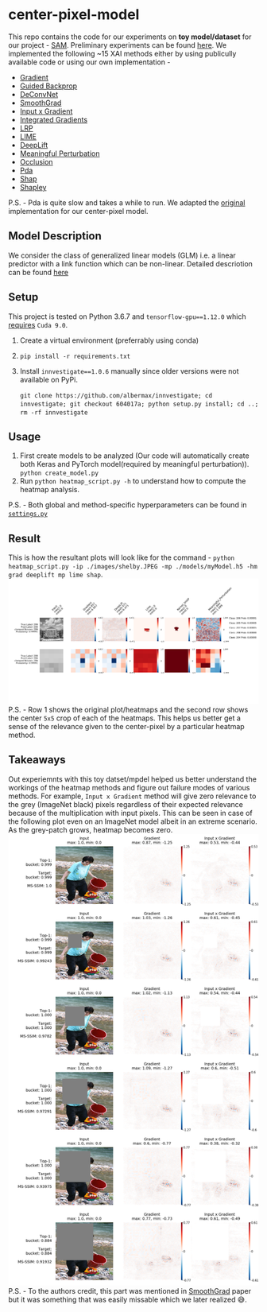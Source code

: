 # center-pixel-model

This repo contains the code for our experiments on **toy model/dataset** for our project - [SAM](https://anhnguyen.me/project/sam/ "SAM"). Preliminary experiments can be found [here](https://github.com/bnaman50/basic_perturbation_experiments_xai). 
We implemented the following ~15 XAI methods either by using publicully available code or using our own implementation - 
- [Gradient](https://arxiv.org/abs/1312.6034)
- [Guided Backprop](https://arxiv.org/abs/1412.6806)
- [DeConvNet](https://arxiv.org/abs/1311.2901)
- [SmoothGrad](https://arxiv.org/abs/1706.03825)
- [Input x Gradient](https://arxiv.org/abs/1810.03292)
- [Integrated Gradients](https://arxiv.org/abs/1703.01365)
- [LRP](https://journals.plos.org/plosone/article?id=10.1371/journal.pone.0130140)
- [LIME](https://arxiv.org/abs/1602.04938)
- [DeepLift](https://arxiv.org/abs/1704.02685)
- [Meaningful Perturbation](https://arxiv.org/abs/1704.03296)
- [Occlusion](https://arxiv.org/abs/1311.2901)
- [Pda](https://arxiv.org/abs/1702.04595) 
- [Shap](https://arxiv.org/abs/1705.07874)
- [Shapley](https://www.sciencedirect.com/science/article/pii/S0305054808000804)

P.S. - Pda is quite slow and takes a while to run. We adapted the [original](https://github.com/lmzintgraf/DeepVis-PredDiff) implementation for our center-pixel model.

## Model Description
We consider the class of generalized linear models (GLM) i.e. a linear predictor with a link function which can be non-linear. Detailed descriotion can be found [here](Center_Pixel_Model.pdf)

## Setup
This project is tested on Python 3.6.7 and `tensorflow-gpu==1.12.0` which [requires](https://www.tensorflow.org/install/source) `Cuda 9.0`.
1. Create a virtual environment (preferrably using conda)
2. `pip install -r requirements.txt`
3. Install `innvestigate==1.0.6` manually since older versions were not available on PyPi. 

    ```git clone https://github.com/albermax/innvestigate; cd innvestigate; git checkout 604017a; python setup.py install; cd ..; rm -rf innvestigate```


## Usage

1. First create models to be analyzed (Our code will automatically create both Keras and PyTorch model(required by meaningful perturbation)).
`python create_model.py`
2. Run `python heatmap_script.py -h` to understand how to compute the heatmap analysis. 

P.S. - Both global and method-specific hyperparameters can be found in [`settings.py`](settings.py) 


## Result
This is how the resultant plots will look like for the command - `python heatmap_script.py -ip ./images/shelby.JPEG -mp ./models/myModel.h5 -hm grad deeplift mp lime shap`. 
![alt text](/results/exp1.png?raw=true "Sample Output")
P.S. - Row 1 shows the original plot/heatmaps and the second row shows the center `5x5` crop of each of the heatmaps. This helps us better get a sense of the relevance given to the center-pixel by a particular heatmap method. 

## Takeaways 
Out experiemnts with this toy datset/mpdel helped us better understand the workings of the heatmap methods and figure out failure modes of various methods.
For example, `Input x Gradient` method will give zero relevance to the grey (ImageNet black) pixels regardless of their expected relevance because of the multiplication with input pixels. This can be seen in case of the following plot even on an ImageNet model albeit in an extreme scenario. As the grey-patch grows, heatmap becomes zero. 
![alt text](/results/growing_patch.png?raw=true "Sample Output")
P.S. - To the authors credit, this part was mentioned in [SmoothGrad](https://arxiv.org/abs/1706.03825) paper but it was something that was easily missable which we later realized :sweat_smile:.  
